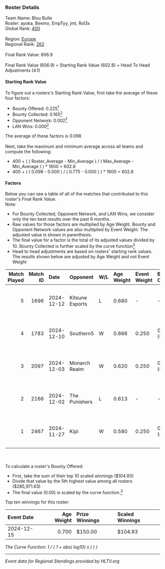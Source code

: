 ### Roster Details<br />
Team Name: Blou Bulle<br />
Roster: ayoka, Beemo, EmpTyy, jmt, Rol3x<br />
Global Rank: [400](../../standings_global_2025_02_28.md)<br />
<br />
Region: [Europe]( ../../standings_europe_2025_02_28.md)<br />
Regional Rank: [262]( ../../standings_europe_2025_02_28.md)<br />
<br />
Final Rank Value:  606.9<br />
<br />
Final Rank Value (606.9) = Starting Rank Value (602.8) + Head To Head Adjustments (4.1)<br />

#### Starting Rank Value<br />
To figure out a rosters's Starting Rank Value, first take the average of these four factors:<br />
- Bounty Offered: 0.225[<sup>1</sup>](#table2)
- Bounty Collected: 0.165[<sup>2</sup>](#table1)
- Opponent Network: 0.002[<sup>2</sup>](#table1)
- LAN Wins: 0.000[<sup>2</sup>](#table1)

The average of these factors is 0.098<br />
<br />
Next, take the maximum and minimum average across all teams and compute the following:<br />
- 400 + ( ( Roster_Average - Min_Average ) / ( Max_Average - Min_Average ) ) * 1600 = 602.8
- 400 + ( ( 0.098 - 0.000 ) / ( 0.775 - 0.000 ) ) * 1600 = 602.8


#### Factors<br />
Below you can see a table of all of the matches that contributed to this roster's Final Rank Value.<br />
Note:<br />

- For Bounty Collected, Opponent Network, and LAN Wins, we consider only the ten best results over the past 6 months.
- Raw values for those factors are multiplied by Age Weight. Bounty and Opponent Network values are also multiplied by Event Weight. The adjusted value is shown in parenthesis.
- The final value for a factor is the total of its adjusted values divided by 10. Bounty Collected is further scaled by the curve function[<sup>3</sup>](#curveFunction)
- Head to head adjustments are based on rosters' starting rank values. The results shown below are adjusted by Age Weight and not Event Weight
<span id="table1"></span><br />


| Match Played | Match ID | Date       | Opponent        | W/L | Age Weight | Event Weight | Bounty Collected | Opponent Network | LAN Wins  | H2H Adj. | Roster                           |
| -: | -: | :- | :- | :- | :- | :- | :- | :- | :- | -: | :- |
|            5 |     1696 | 2024-12-12 | Kitsune Esports | L   | 0.680      | -            | -                | -                | -         |   -10.64 | ayoka, Beemo, EmpTyy, jmt, Rol3x |
|            4 |     1783 | 2024-12-10 | Southern5       | W   | 0.666      | 0.250        | 0.000 (0.000)    | 0.060 (0.010)    | 0 (0.000) |     9.99 | ayoka, Beemo, EmpTyy, jmt, Rol3x |
|            3 |     2097 | 2024-12-03 | Monarch Realm   | W   | 0.620      | 0.250        | 0.000 (0.000)    | 0.030 (0.005)    | 0 (0.000) |     4.79 | ayoka, Beemo, EmpTyy, jmt, Rol3x |
|            2 |     2166 | 2024-12-02 | The Punishers   | L   | 0.613      | -            | -                | -                | -         |    -6.83 | ayoka, Beemo, EmpTyy, jmt, Rol3x |
|            1 |     2467 | 2024-11-27 | Kipi            | W   | 0.580      | 0.250        | 0.000 (0.000)    | 0.029 (0.004)    | 0 (0.000) |     6.80 | ayoka, Beemo, EmpTyy, jmt, Rol3x |

<br />
<span id="table2"></span><br />
To calculate a roster's Bounty Offered:<br />

- First, take the sum of their top 10 scaled winnings ($104.93)
- Divide that value by the 5th highest value among all rosters ($285,971.63)
- The final value (0.00) is scaled by the curve function.[<sup>3</sup>](#curveFunction)

Top ten winnings for this roster:<br />

| Event Date | Age Weight | Prize Winnings | Scaled Winnings |
| :- | -: | :- | :- |
| 2024-12-15 |      0.700 | $150.00        | $104.93         |


<span id="curveFunction"></span>_The Curve Function: 1 / ( 1 + abs( log10( x ) ) )_<br />

---
_Event data for Regional Standings provided by HLTV.org_<br />
